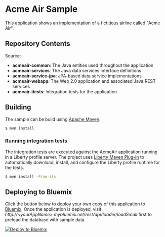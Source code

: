 # Acme Air Sample

This application shows an implementation of a fictitious airline called "Acme Air".

## Repository Contents

Source:

- **acmeair-common**: The Java entities used throughout the application
- **acmeair-services**:  The Java data services interface definitions
- **acmeair-service-jpa**:  JPA-based data service implementations
- **acmeair-webapp**:  The Web 2.0 application and associated Java REST services
- **acmeair-itests**:  Integration tests for the application

## Building 

The sample can be build using [Apache Maven](http://maven.apache.org/).

```bash
$ mvn install
```

### Running integration tests

The integration tests are executed against the AcmeAir application running in a Liberty profile server. The project uses [Liberty Maven Plug-in][] to automatically download, install, and configure the Liberty profile runtime for the tests.

```bash
$ mvn install -Prun-its
```

## Deploying to Bluemix

Click the button below to deploy your own copy of this application to [Bluemix](https://bluemix.net). Once the application is deployed, visit *http://&lt;yourAppName&gt;.mybluemix.net/rest/api/loader/loadSmall* first to preload the database with sample data.

[![Deploy to Bluemix](https://bluemix.net/deploy/button.png)](https://bluemix.net/deploy?repository=https://github.com/WASdev/sample.acmeair.git)

[Liberty Maven Plug-in]: https://github.com/WASdev/ci.maven


